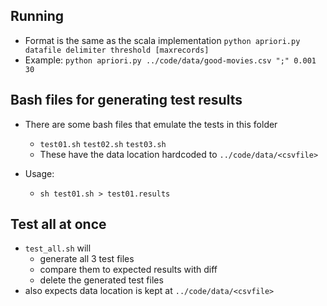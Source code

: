## Running
- Format is the same as the scala implementation
    `python apriori.py datafile delimiter threshold [maxrecords]`
- Example:
    `python apriori.py ../code/data/good-movies.csv ";" 0.001 30`

## Bash files for generating test results
- There are some bash files that emulate the tests in this folder
    - `test01.sh` `test02.sh` `test03.sh`
    - These have the data location hardcoded to `../code/data/<csvfile>`

- Usage:
    - `sh test01.sh > test01.results`


## Test all at once
 - `test_all.sh` will
    - generate all 3 test files
    - compare them to expected results with diff
    - delete the generated test files
 - also expects data location is kept at `../code/data/<csvfile>`